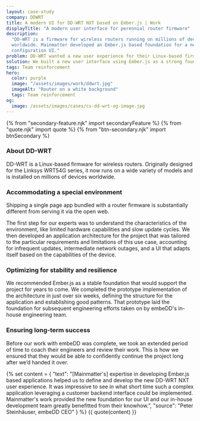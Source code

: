 ```yaml
---
layout: case-study
company: DDWRT
title: A modern UI for DD-WRT NXT based on Ember.js | Work
displayTitle: "A modern user interface for perennial router firmware"
description:
  "DD-WRT is a firmware for wireless routers running on millions of devices
  worldwide. Mainmatter developed an Ember.js based foundation for a new
  configuration UI."
problem: DD-WRT wanted a new user experience for their Linux-based firmware.
solution: We built a new user interface using Ember.js as a strong foundation.
tags: Team reinforcement
hero:
  color: purple
  image: "/assets/images/work/ddwrt.jpg"
  imageAlt: "Router on a white background"
  tags: Team reinforcement
og:
  image: /assets/images/cases/cs-dd-wrt-og-image.jpg
---
```


{% from "secondary-feature.njk" import secondaryFeature %}
{% from "quote.njk" import quote %}
{% from "btn-secondary.njk" import btnSecondary %}

<div class="case-study__section">
  <h3 class="case-study__heading">About DD-WRT</h3>
  <div class="case-study__text">
    <p class="h4">DD-WRT is a Linux-based firmware for wireless routers. Originally designed for the Linksys WRT54G series, it now runs on a wide variety of models and is installed on millions of devices worldwide.</p>
  </div>
</div>

<div class="case-study__section">
  <h3 class="case-study__heading">Accommodating a special environment</h3>
  <div class="case-study__text">
    <p>Shipping a single page app bundled with a router firmware is substantially different from serving it via the open web.</p>
    <p>The first step for our experts was to understand the characteristics of the environment, like limited hardware capabilities and slow update cycles. We then developed an application architecture for the project that was tailored to the particular requirements and limitations of this use case, accounting for infrequent updates, intermediate network outages, and a UI that adapts itself based on the capabilities of the device.</p>
  </div>
</div>

<div class="case-study__section">
  <h3 class="case-study__heading">Optimizing for stability and resilience</h3>
  <div class="case-study__text">
    <p>We recommended Ember.js as a stable foundation that would support the project for years to come. We completed the prototype implementation of the architecture in just over six weeks, defining the structure for the application and establishing good patterns. That prototype laid the foundation for subsequent engineering efforts taken on by embeDD's in-house engineering team.</p>
  </div>
</div>

<div class="case-study__section">
  <h3 class="case-study__heading">Ensuring long-term success</h3>
  <div class="case-study__text">
    <p>Before our work with embeDD was complete, we took an extended period of time to coach their engineers and review their work. This is how we ensured that they would be able to confidently continue the project long after we’d handed it over.</p>
  </div>
</div>

{% set content = {
  "text": "[Mainmatter's] expertise in developing Ember.js based applications helped us to define and develop the new DD-WRT NXT user experience. It was impressive to see in what short time such a complex application leveraging a customer backend interface could be implemented. Mainmatter's work provided the new foundation for our UI and our in-house development team greatly benefitted from their knowhow.",
  "source": "Peter Steinhäuser, embeDD CEO"
} %} {{ quote(content) }}
